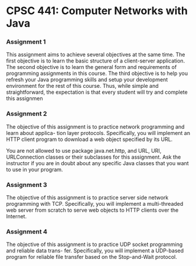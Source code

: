 # CPSC 441: Computer Networks with Java
### Assignment 1
This assignment aims to achieve several objectives at the same time. The first objective is to learn
the basic structure of a client-server application. The second objective is to learn the general form
and requirements of programming assignments in this course. The third objective is to help you
refresh your Java programming skills and setup your development environment for the rest of
this course. Thus, while simple and straightforward, the expectation is that every student will
try and complete this assignmen

### Assignment 2
The objective of this assignment is to practice network programming and learn about applica-
tion layer protocols. Specifically, you will implement an HTTP client program to download a
web object specified by its URL.

You are not allowed to use package java.net.http, and URL, URI, URLConnection
classes or their subclasses for this assignment. Ask the instructor if you are in doubt about
any specific Java classes that you want to use in your program.

### Assignment 3
The objective of this assignment is to practice server side network programming with TCP.
Specifically, you will implement a multi-threaded web server from scratch to serve web objects
to HTTP clients over the Internet.

### Assignment 4
The objective of this assignment is to practice UDP socket programming and reliable data trans-
fer. Specifically, you will implement a UDP-based program for reliable file transfer based on the
Stop-and-Wait protocol.



